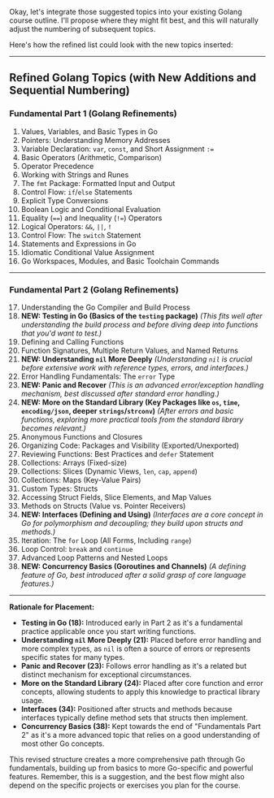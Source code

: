 Okay, let's integrate those suggested topics into your existing Golang course outline. I'll propose where they might fit best, and this will naturally adjust the numbering of subsequent topics.

Here's how the refined list could look with the new topics inserted:

---

## Refined Golang Topics (with New Additions and Sequential Numbering)

### Fundamental Part 1 (Golang Refinements)

1. Values, Variables, and Basic Types in Go
2. Pointers: Understanding Memory Addresses
3. Variable Declaration: `var`, `const`, and Short Assignment `:=`
4. Basic Operators (Arithmetic, Comparison)
5. Operator Precedence
6. Working with Strings and Runes
7. The `fmt` Package: Formatted Input and Output
8. Control Flow: `if`/`else` Statements
9. Explicit Type Conversions
10. Boolean Logic and Conditional Evaluation
11. Equality (`==`) and Inequality (`!=`) Operators
12. Logical Operators: `&&`, `||`, `!`
13. Control Flow: The `switch` Statement
14. Statements and Expressions in Go
15. Idiomatic Conditional Value Assignment
16. Go Workspaces, Modules, and Basic Toolchain Commands

---

### Fundamental Part 2 (Golang Refinements)

17. Understanding the Go Compiler and Build Process
18. **NEW: Testing in Go (Basics of the `testing` package)** _(This fits well after understanding the build process and before diving deep into functions that you'd want to test.)_
19. Defining and Calling Functions
20. Function Signatures, Multiple Return Values, and Named Returns
21. **NEW: Understanding `nil` More Deeply** _(Understanding `nil` is crucial before extensive work with reference types, errors, and interfaces.)_
22. Error Handling Fundamentals: The `error` Type
23. **NEW: Panic and Recover** _(This is an advanced error/exception handling mechanism, best discussed after standard error handling.)_
24. **NEW: More on the Standard Library (Key Packages like `os`, `time`, `encoding/json`, deeper `strings`/`strconv`)** _(After errors and basic functions, exploring more practical tools from the standard library becomes relevant.)_
25. Anonymous Functions and Closures
26. Organizing Code: Packages and Visibility (Exported/Unexported)
27. Reviewing Functions: Best Practices and `defer` Statement
28. Collections: Arrays (Fixed-size)
29. Collections: Slices (Dynamic Views, `len`, `cap`, `append`)
30. Collections: Maps (Key-Value Pairs)
31. Custom Types: Structs
32. Accessing Struct Fields, Slice Elements, and Map Values
33. Methods on Structs (Value vs. Pointer Receivers)
34. **NEW: Interfaces (Defining and Using)** _(Interfaces are a core concept in Go for polymorphism and decoupling; they build upon structs and methods.)_
35. Iteration: The `for` Loop (All Forms, Including `range`)
36. Loop Control: `break` and `continue`
37. Advanced Loop Patterns and Nested Loops
38. **NEW: Concurrency Basics (Goroutines and Channels)** _(A defining feature of Go, best introduced after a solid grasp of core language features.)_

---

**Rationale for Placement:**

- **Testing in Go (18):** Introduced early in Part 2 as it's a fundamental practice applicable once you start writing functions.
- **Understanding `nil` More Deeply (21):** Placed before error handling and more complex types, as `nil` is often a source of errors or represents specific states for many types.
- **Panic and Recover (23):** Follows error handling as it's a related but distinct mechanism for exceptional circumstances.
- **More on the Standard Library (24):** Placed after core function and error concepts, allowing students to apply this knowledge to practical library usage.
- **Interfaces (34):** Positioned after structs and methods because interfaces typically define method sets that structs then implement.
- **Concurrency Basics (38):** Kept towards the end of "Fundamentals Part 2" as it's a more advanced topic that relies on a good understanding of most other Go concepts.

This revised structure creates a more comprehensive path through Go fundamentals, building up from basics to more Go-specific and powerful features. Remember, this is a suggestion, and the best flow might also depend on the specific projects or exercises you plan for the course.